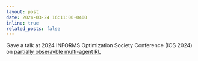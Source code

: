 ```yaml
---
layout: post
date: 2024-03-24 16:11:00-0400
inline: true
related_posts: false
--- 
```


Gave a talk at 2024 INFORMS Optimization Society Conference (IOS 2024) on [partially obseravble multi-agent RL](https://arxiv.org/abs/2308.08705)